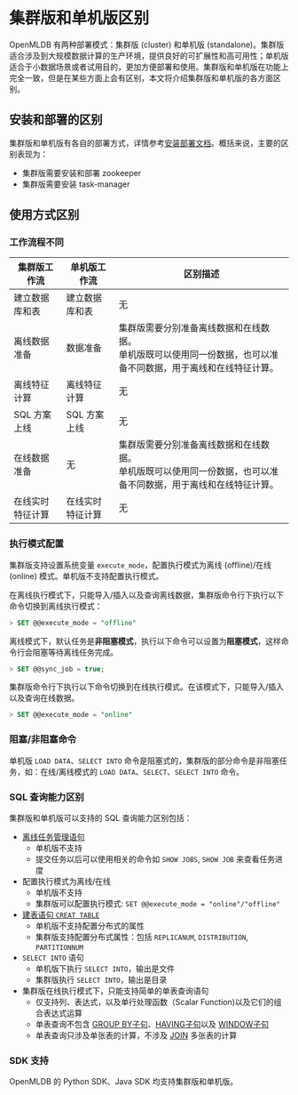 # 集群版和单机版区别

OpenMLDB 有两种部署模式：集群版 (cluster) 和单机版 (standalone)。集群版适合涉及到大规模数据计算的生产环境，提供良好的可扩展性和高可用性；单机版适合于小数据场景或者试用目的，更加方便部署和使用。集群版和单机版在功能上完全一致，但是在某些方面上会有区别，本文将介绍集群版和单机版的各方面区别。

## 安装和部署的区别

集群版和单机版有各自的部署方式，详情参考[安装部署文档](../deploy/install_deploy)。概括来说，主要的区别表现为：

- 集群版需要安装和部署 zookeeper
- 集群版需要安装 task-manager

## 使用方式区别

### 工作流程不同

| 集群版工作流     | 单机版工作流     | 区别描述                                                     |
| ---------------- | ---------------- | ------------------------------------------------------------ |
| 建立数据库和表   | 建立数据库和表   | 无                                                           |
| 离线数据准备     | 数据准备         | 集群版需要分别准备离线数据和在线数据。<br />单机版既可以使用同一份数据，也可以准备不同数据，用于离线和在线特征计算。 |
| 离线特征计算     | 离线特征计算     | 无                                                           |
| SQL 方案上线     | SQL 方案上线     | 无                                                           |
| 在线数据准备     | 无               | 集群版需要分别准备离线数据和在线数据。<br />单机版既可以使用同一份数据，也可以准备不同数据，用于离线和在线特征计算。 |
| 在线实时特征计算 | 在线实时特征计算 | 无                                                           |                                                         |

### 执行模式配置

集群版支持设置系统变量 `execute_mode`，配置执行模式为离线 (offline)/在线 (online) 模式。单机版不支持配置执行模式。

在离线执行模式下，只能导入/插入以及查询离线数据，集群版命令行下执行以下命令切换到离线执行模式：

```SQL
> SET @@execute_mode = "offline"
```

离线模式下，默认任务是**非阻塞模式**，执行以下命令可以设置为**阻塞模式**，这样命令行会阻塞等待离线任务完成。

```SQL
> SET @@sync_job = true;
```

集群版命令行下执行以下命令切换到在线执行模式。在该模式下，只能导入/插入以及查询在线数据。

```SQL
> SET @@execute_mode = "online"
```

### 阻塞/非阻塞命令

单机版 `LOAD DATA`、`SELECT INTO` 命令是阻塞式的，集群版的部分命令是非阻塞任务，如：在线/离线模式的 `LOAD DATA`、`SELECT`、`SELECT INTO` 命令。

### SQL 查询能力区别

集群版和单机版可以支持的 SQL 查询能力区别包括：

- [离线任务管理语句](../openmldb_sql/task_manage)
  - 单机版不支持
  - 提交任务以后可以使用相关的命令如 `SHOW JOBS`, `SHOW JOB` 来查看任务进度
- 配置执行模式为离线/在线
  - 单机版不支持
  - 集群版可以配置执行模式: `SET @@execute_mode = "online"/"offline"`
- [建表语句 `CREAT TABLE` ](../openmldb_sql/ddl/CREATE_TABLE_STATEMENT.md)
  - 单机版不支持配置分布式的属性
  - 集群版支持配置分布式属性：包括 `REPLICANUM`, `DISTRIBUTION`, `PARTITIONNUM`
- `SELECT INTO` 语句
  - 单机版下执行 `SELECT INTO`，输出是文件
  - 集群版执行 `SELECT INTO`，输出是目录
- 集群版在线执行模式下，只能支持简单的单表查询语句
  - 仅支持列、表达式，以及单行处理函数（Scalar Function)以及它们的组合表达式运算
  - 单表查询不包含 [GROUP BY子句](../openmldb_sql/dql/JOIN_CLAUSE.md)、[HAVING子句](../openmldb_sql/dql/HAVING_CLAUSE.md)以及 [WINDOW子句](../reference/sql/dql/WINDOW_CLAUSE.md)
  - 单表查询只涉及单张表的计算，不涉及 [JOIN](../openmldb_sql/dql/JOIN_CLAUSE.md) 多张表的计算

### **SDK** **支持**

OpenMLDB 的 Python SDK、Java SDK 均支持集群版和单机版。
